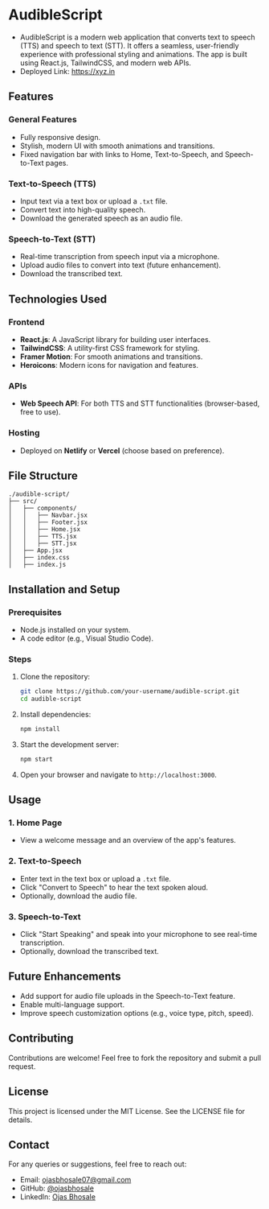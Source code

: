 # AudibleScript

- AudibleScript is a modern web application that converts text to speech (TTS) and speech to text (STT). It offers a seamless, user-friendly experience with professional styling and animations. The app is built using React.js, TailwindCSS, and modern web APIs.
- Deployed Link: https://xyz.in


## Features

### General Features
- Fully responsive design.
- Stylish, modern UI with smooth animations and transitions.
- Fixed navigation bar with links to Home, Text-to-Speech, and Speech-to-Text pages.

### Text-to-Speech (TTS)
- Input text via a text box or upload a `.txt` file.
- Convert text into high-quality speech.
- Download the generated speech as an audio file.

### Speech-to-Text (STT)
- Real-time transcription from speech input via a microphone.
- Upload audio files to convert into text (future enhancement).
- Download the transcribed text.

## Technologies Used

### Frontend
- **React.js**: A JavaScript library for building user interfaces.
- **TailwindCSS**: A utility-first CSS framework for styling.
- **Framer Motion**: For smooth animations and transitions.
- **Heroicons**: Modern icons for navigation and features.

### APIs
- **Web Speech API**: For both TTS and STT functionalities (browser-based, free to use).

### Hosting
- Deployed on **Netlify** or **Vercel** (choose based on preference).

## File Structure

```
./audible-script/
├── src/
│   ├── components/
│   │   ├── Navbar.jsx
│   │   ├── Footer.jsx
│   │   ├── Home.jsx
│   │   ├── TTS.jsx
│   │   ├── STT.jsx
│   ├── App.jsx
│   ├── index.css
│   ├── index.js
```

## Installation and Setup

### Prerequisites
- Node.js installed on your system.
- A code editor (e.g., Visual Studio Code).

### Steps
1. Clone the repository:
   ```bash
   git clone https://github.com/your-username/audible-script.git
   cd audible-script
   ```
2. Install dependencies:
   ```bash
   npm install
   ```
3. Start the development server:
   ```bash
   npm start
   ```
4. Open your browser and navigate to `http://localhost:3000`.

## Usage

### 1. Home Page
- View a welcome message and an overview of the app's features.

### 2. Text-to-Speech
- Enter text in the text box or upload a `.txt` file.
- Click "Convert to Speech" to hear the text spoken aloud.
- Optionally, download the audio file.

### 3. Speech-to-Text
- Click "Start Speaking" and speak into your microphone to see real-time transcription.
- Optionally, download the transcribed text.

## Future Enhancements
- Add support for audio file uploads in the Speech-to-Text feature.
- Enable multi-language support.
- Improve speech customization options (e.g., voice type, pitch, speed).

## Contributing
Contributions are welcome! Feel free to fork the repository and submit a pull request.

## License
This project is licensed under the MIT License. See the LICENSE file for details.

## Contact
For any queries or suggestions, feel free to reach out:
- Email: ojasbhosale07@gmail.com
- GitHub: [@ojasbhosale](https://github.com/ojasbhosale)
- LinkedIn: [Ojas Bhosale](https://linkedin.com/in/ojas-bhosale)
